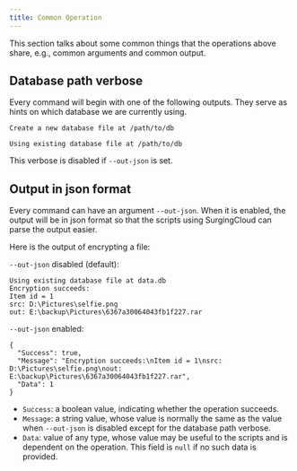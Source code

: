 ```yaml
---
title: Common Operation
---
```


This section talks about some common things that the operations above share, e.g., common arguments and common output.

## Database path verbose

Every command will begin with one of the following outputs. They serve as hints on which database we are currently using.

```
Create a new database file at /path/to/db
```

```
Using existing database file at /path/to/db
```

This verbose is disabled if `--out-json` is set.

## Output in json format

Every command can have an argument `--out-json`. When it is enabled, the output will be in json format so that the scripts using SurgingCloud can parse the output easier.

Here is the output of encrypting a file:

`--out-json` disabled (default):

```
Using existing database file at data.db
Encryption succeeds:
Item id = 1
src: D:\Pictures\selfie.png
out: E:\backup\Pictures\6367a30064043fb1f227.rar
```

`--out-json` enabled:

```
{
  "Success": true,
  "Message": "Encryption succeeds:\nItem id = 1\nsrc: D:\Pictures\selfie.png\nout: E:\backup\Pictures\6367a30064043fb1f227.rar",
  "Data": 1
}
```

- `Success`: a boolean value, indicating whether the operation succeeds.
- `Message`: a string value, whose value is normally the same as the value when `--out-json` is disabled except for the database path verbose.
- `Data`: value of any type, whose value may be useful to the scripts and is dependent on the operation. This field is `null` if no such data is provided. 